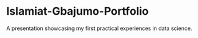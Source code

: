 # Islamiat-Gbajumo-Portfolio
A presentation showcasing my first practical experiences in data science.
